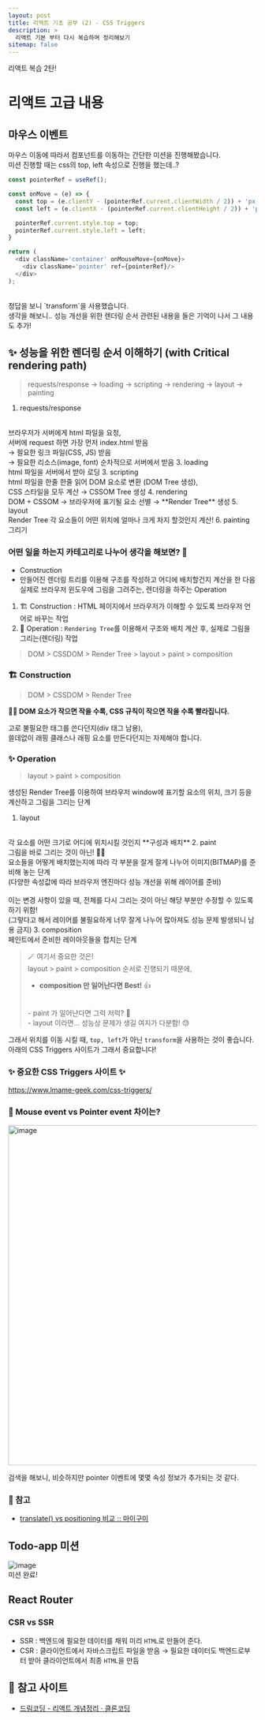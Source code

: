 ```yaml
---
layout: post
title: 리액트 기초 공부 (2) - CSS Triggers
description: >
  리액트 기본 부터 다시 복습하며 정리해보기
sitemap: false
---
```


리액트 복습 2탄!

# 리액트 고급 내용
## 마우스 이벤트
마우스 이동에 따라서 컴포넌트를 이동하는 간단한 미션을 진행해봤습니다.
<br>
미션 진행할 때는 css의 top, left 속성으로 진행을 했는데..?
```javascript
const pointerRef = useRef();

const onMove = (e) => {
  const top = (e.clientY - (pointerRef.current.clientWidth / 2)) + 'px';
  const left = (e.clientX - (pointerRef.current.clientHeight / 2)) + 'px';

  pointerRef.current.style.top = top;
  pointerRef.current.style.left = left;
}

return (
  <div className='container' onMouseMove={onMove}>
    <div className='pointer' ref={pointerRef}/>
  </div>
);
```
<br>
정답을 보니 `transform`을 사용했습니다.
<br>
생각을 해보니.. 성능 개선을 위한 렌더링 순서 관련된 내용을 들은 기억이 나서 그 내용도 추가!

## ✨ 성능을 위한 렌더링 순서 이해하기 (with Critical rendering path)

> requests/response → loading → scripting → rendering → layout → painting
1. requests/response
  <br>
  브라우저가 서버에게 html 파일을 요청,
  <br>
  서버에 request 하면 가장 먼저 index.html 받음
  <br>
  → 필요한 링크 파일(CSS, JS) 받음
  <br>
  → 필요한 리소스(image, font) 순차적으로 서버에서 받음
3. loading
  <br>
  html 파일을 서버에서 받아 로딩
3. scripting
  <br>
  html 파일을 한줄 한줄 읽어 DOM 요소로 변환 (DOM Tree 생성),
  <br>
  CSS 스타일을 모두 계산 → CSSOM Tree 생성
4. rendering
  <br>
  DOM + CSSOM → 브라우저에 표기될 요소 선별 → **Render Tree** 생성
5. layout
  <br>
  Render Tree 각 요소들이 어떤 위치에 얼마나 크게 차지 할것인지 계산!
6. painting
  <br>
  그리기

### **어떤 일을 하는지 카테고리로 나누어 생각을 해보면? 🤔**

-  Construction
- 만들어진 렌더링 트리를 이용해 구조를 작성하고 어디에 배치할건지 계산을 한 다음 실제로 브라우저 윈도우에 그림을 그려주는, 렌더링을 하주는 Operation

1. 🏗️ Construction : HTML 페이지에서 브라우저가 이해할 수 있도록 브라우저 언어로 바꾸는 작업
2. 🎨 Operation : `Rendering Tree`를 이용해서 구조와 배치 계산 후, 실제로 그림을 그리는(렌더링) 작업

> DOM > CSSDOM > Render Tree > layout > paint > composition

### 🏗️ Construction
> DOM > CSSDOM > Render Tree

**💁‍♂️ DOM 요소가 작으면 작을 수록, CSS 규칙이 작으면 작을 수록 빨라집니다.**

고로 불필요한 태그를 쓴다던지(div 태그 남용),
<br>
쓸데없이 래핑 클래스나 래핑 요소를 만든다던지는 자제해야 합니다.

### ✨ Operation
> layout > paint > composition

생성된 Render Tree를 이용하여 브라우저 window에 표기할 요소의 위치, 크기 등을 계산하고 그림을 그리는 단계

1. layout
  <br>
  각 요소를 어떤 크기로 어디에 위치시킬 것인지 **구성과 배치**
2. paint
   <br>
   그림을 바로 그리는 것이 아닌! 🙅‍♂️
   <br>
   요소들을 어떻게 배치했는지에 따라 각 부분을 잘게 잘게 나누어 이미지(BITMAP)를 준비해 놓는 단계
   <br>
   (다양한 속성값에 따라 브라우저 엔진마다 성능 개선을 위해 레이어를 준비)
   <br>
   <br>
   이는 변경 사항이 있을 때, 전체를 다시 그리는 것이 아닌 해당 부분만 수정할 수 있도록 하기 위함!
   <br>
   (그렇다고 해서 레이어를 불필요하게 너무 잘게 나누어 많아져도 성능 문제 발생되니 남용 금지)
3. composition
  <br>
  페인트에서 준비한 레이아웃들을 합치는 단계

> 🪄 여기서 중요한 것은!
> <br>
> layout > paint > composition 순서로 진행되기 때문에,
> - **composition 만 일어난다면 Best!** 👍
> <br>
> - paint 가 일어난다면 그럭 저럭? 🤔
> <br>
> - layout 이라면... 성능상 문제가 생길 여지가 다분함! 😓

그래서 위치를 이동 시킬 때, `top, left`가 아닌 `transform`을 사용하는 것이 좋습니다.
<br>
아래의 CSS Triggers 사이트가 그래서 중요합니다!

### ✨ 중요한 CSS Triggers 사이트 ✨
https://www.lmame-geek.com/css-triggers/

### 🤔 Mouse event vs Pointer event 차이는?
<img width="690" alt="image" src="https://user-images.githubusercontent.com/93169519/205250413-f847661f-78de-4184-848d-b956ef5db86d.png">

검색을 해보니, 비슷하지만 pointer 이벤트에 몇몇 속성 정보가 추가되는 것 같다.

### 📌 참고
- [translate() vs positioning 비교 :: 마이구미](https://mygumi.tistory.com/238)

## Todo-app 미션
![image](https://user-images.githubusercontent.com/93169519/206151022-f326d1ce-ef41-4d88-8dc2-973e68e01dad.png)
<br>
미션 완료!

## React Router
### CSR vs SSR
- SSR : 백엔드에 필요한 데이터를 채워 미리 `HTML`로 만들어 준다.
- CSR : 클라이언트에서 자바스크립트 파일을 받음 → 필요한 데이터도 백엔드로부터 받아 클라이언트에서 최종 `HTML`을 만듬

## 🔖 참고 사이트
- [드림코딩 - 리액트 개념정리 · 클론코딩](https://academy.dream-coding.com/courses/react)